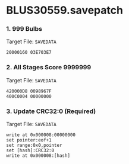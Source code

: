 # BLUS30559.savepatch

### 1. 999 Bulbs

Target File: `SAVEDATA`

```
20000160 03E703E7
```

### 2. All Stages Score 9999999

Target File: `SAVEDATA`

```
420000D8 0098967F
400C0004 00000000
```

### 3. Update CRC32:0 (Required)

Target File: `SAVEDATA`

```
write at 0x000008:00000000
set pointer:eof+1
set range:0x0,pointer
set [hash]:CRC32:0
write at 0x000008:[hash]
```

